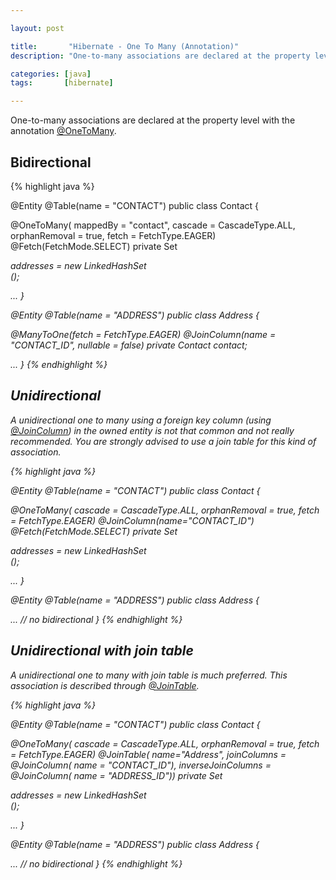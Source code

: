 ```yaml
---

layout: post

title:       "Hibernate - One To Many (Annotation)"
description: "One-to-many associations are declared at the property level with the annotation @OneToMany."

categories: [java]
tags:       [hibernate]

---
```



One-to-many associations are declared at the property level with the annotation [@OneToMany](http://docs.oracle.com/javaee/7/api/javax/persistence/OneToMany.html).


## Bidirectional

{% highlight java %}

@Entity
@Table(name = "CONTACT")
public class Contact {

  @OneToMany(
    mappedBy = "contact",
    cascade = CascadeType.ALL,
    orphanRemoval = true,
    fetch = FetchType.EAGER)
  @Fetch(FetchMode.SELECT)
  private Set<Address> addresses = new LinkedHashSet<Address>();

  ...
}

@Entity
@Table(name = "ADDRESS")
public class Address {

  @ManyToOne(fetch = FetchType.EAGER)
  @JoinColumn(name = "CONTACT_ID", nullable = false)
  private Contact contact;

  ...
}
{% endhighlight %}


## Unidirectional

A unidirectional one to many using a foreign key column (using [@JoinColumn](http://docs.oracle.com/javaee/7/api/javax/persistence/JoinColumn.html)) in the owned entity is not that common and not really recommended. You are strongly advised to use a join table for this kind of association.

{% highlight java %}

@Entity
@Table(name = "CONTACT")
public class Contact {

  @OneToMany(
    cascade = CascadeType.ALL,
    orphanRemoval = true,
    fetch = FetchType.EAGER)
  @JoinColumn(name="CONTACT_ID")
  @Fetch(FetchMode.SELECT)
  private Set<Address> addresses = new LinkedHashSet<Address>();
  
  ...
}

@Entity
@Table(name = "ADDRESS")
public class Address {

  ... // no bidirectional
}
{% endhighlight %}


## Unidirectional with join table

A unidirectional one to many with join table is much preferred. This association is described through [@JoinTable](http://docs.oracle.com/javaee/7/api/javax/persistence/JoinTable.html).

{% highlight java %}

@Entity
@Table(name = "CONTACT")
public class Contact {

  @OneToMany(
    cascade = CascadeType.ALL,
    orphanRemoval = true,
    fetch = FetchType.EAGER)
  @JoinTable(
    name="Address",
    joinColumns = @JoinColumn( name = "CONTACT_ID"),
    inverseJoinColumns = @JoinColumn( name = "ADDRESS_ID"))
  private Set<Address> addresses = new LinkedHashSet<Address>();

  ...
}

@Entity
@Table(name = "ADDRESS")
public class Address {

  ... // no bidirectional
}
{% endhighlight %}
